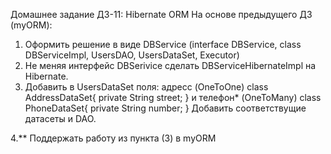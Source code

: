 Домашнее задание
ДЗ-11: Hibernate ORM
На основе предыдущего ДЗ (myORM):
1. Оформить решение в виде DBService (interface DBService, class DBServiceImpl, UsersDAO, UsersDataSet, Executor)
2. Не меняя интерфейс DBSerivice сделать DBServiceHibernateImpl на Hibernate.
3. Добавить в UsersDataSet поля:
адресс (OneToOne) 
class AddressDataSet{
    private String street;
}
и телефон* (OneToMany)
class PhoneDataSet{
    private String number;
}
Добавить соответствущие датасеты и DAO. 

4.** Поддержать работу из пункта (3) в myORM